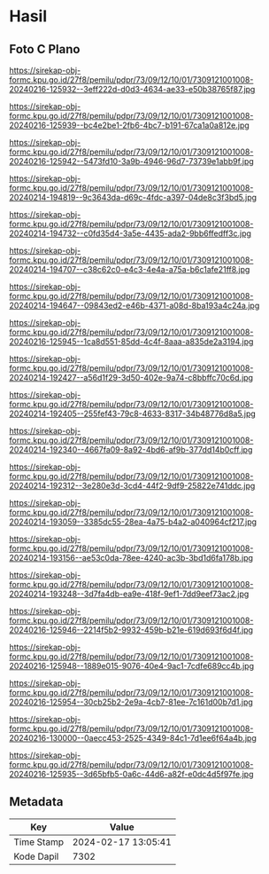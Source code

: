 # Hasil

## Foto C Plano

https://sirekap-obj-formc.kpu.go.id/27f8/pemilu/pdpr/73/09/12/10/01/7309121001008-20240216-125932--3eff222d-d0d3-4634-ae33-e50b38765f87.jpg

https://sirekap-obj-formc.kpu.go.id/27f8/pemilu/pdpr/73/09/12/10/01/7309121001008-20240216-125939--bc4e2be1-2fb6-4bc7-b191-67ca1a0a812e.jpg

https://sirekap-obj-formc.kpu.go.id/27f8/pemilu/pdpr/73/09/12/10/01/7309121001008-20240216-125942--5473fd10-3a9b-4946-96d7-73739e1abb9f.jpg

https://sirekap-obj-formc.kpu.go.id/27f8/pemilu/pdpr/73/09/12/10/01/7309121001008-20240214-194819--9c3643da-d69c-4fdc-a397-04de8c3f3bd5.jpg

https://sirekap-obj-formc.kpu.go.id/27f8/pemilu/pdpr/73/09/12/10/01/7309121001008-20240214-194732--c0fd35d4-3a5e-4435-ada2-9bb6ffedff3c.jpg

https://sirekap-obj-formc.kpu.go.id/27f8/pemilu/pdpr/73/09/12/10/01/7309121001008-20240214-194707--c38c62c0-e4c3-4e4a-a75a-b6c1afe21ff8.jpg

https://sirekap-obj-formc.kpu.go.id/27f8/pemilu/pdpr/73/09/12/10/01/7309121001008-20240214-194647--09843ed2-e46b-4371-a08d-8ba193a4c24a.jpg

https://sirekap-obj-formc.kpu.go.id/27f8/pemilu/pdpr/73/09/12/10/01/7309121001008-20240216-125945--1ca8d551-85dd-4c4f-8aaa-a835de2a3194.jpg

https://sirekap-obj-formc.kpu.go.id/27f8/pemilu/pdpr/73/09/12/10/01/7309121001008-20240214-192427--a56d1f29-3d50-402e-9a74-c8bbffc70c6d.jpg

https://sirekap-obj-formc.kpu.go.id/27f8/pemilu/pdpr/73/09/12/10/01/7309121001008-20240214-192405--255fef43-79c8-4633-8317-34b48776d8a5.jpg

https://sirekap-obj-formc.kpu.go.id/27f8/pemilu/pdpr/73/09/12/10/01/7309121001008-20240214-192340--4667fa09-8a92-4bd6-af9b-377dd14b0cff.jpg

https://sirekap-obj-formc.kpu.go.id/27f8/pemilu/pdpr/73/09/12/10/01/7309121001008-20240214-192312--3e280e3d-3cd4-44f2-9df9-25822e741ddc.jpg

https://sirekap-obj-formc.kpu.go.id/27f8/pemilu/pdpr/73/09/12/10/01/7309121001008-20240214-193059--3385dc55-28ea-4a75-b4a2-a040964cf217.jpg

https://sirekap-obj-formc.kpu.go.id/27f8/pemilu/pdpr/73/09/12/10/01/7309121001008-20240214-193156--ae53c0da-78ee-4240-ac3b-3bd1d6fa178b.jpg

https://sirekap-obj-formc.kpu.go.id/27f8/pemilu/pdpr/73/09/12/10/01/7309121001008-20240214-193248--3d7fa4db-ea9e-418f-9ef1-7dd9eef73ac2.jpg

https://sirekap-obj-formc.kpu.go.id/27f8/pemilu/pdpr/73/09/12/10/01/7309121001008-20240216-125946--2214f5b2-9932-459b-b21e-619d693f6d4f.jpg

https://sirekap-obj-formc.kpu.go.id/27f8/pemilu/pdpr/73/09/12/10/01/7309121001008-20240216-125948--1889e015-9076-40e4-9ac1-7cdfe689cc4b.jpg

https://sirekap-obj-formc.kpu.go.id/27f8/pemilu/pdpr/73/09/12/10/01/7309121001008-20240216-125954--30cb25b2-2e9a-4cb7-81ee-7c161d00b7d1.jpg

https://sirekap-obj-formc.kpu.go.id/27f8/pemilu/pdpr/73/09/12/10/01/7309121001008-20240216-130000--0aecc453-2525-4349-84c1-7d1ee6f64a4b.jpg

https://sirekap-obj-formc.kpu.go.id/27f8/pemilu/pdpr/73/09/12/10/01/7309121001008-20240216-125935--3d65bfb5-0a6c-44d6-a82f-e0dc4d5f97fe.jpg


## Metadata

| Key        | Value               |
| ---------- | ------------------- |
| Time Stamp | 2024-02-17 13:05:41 |
| Kode Dapil | 7302                |



